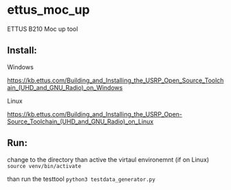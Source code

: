 # ettus_moc_up
ETTUS B210 Moc up tool

## Install:

Windows

https://kb.ettus.com/Building_and_Installing_the_USRP_Open_Source_Toolchain_(UHD_and_GNU_Radio)_on_Windows


Linux

https://kb.ettus.com/Building_and_Installing_the_USRP_Open-Source_Toolchain_(UHD_and_GNU_Radio)_on_Linux



## Run:

change to the directory than active the virtaul environemnt (if on Linux)
``source venv/bin/activate``

than run the testtool
 ``python3 testdata_generator.py``
